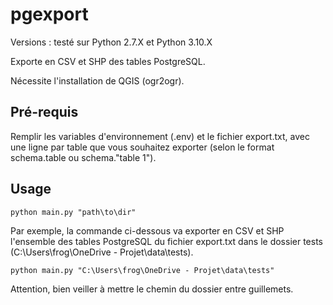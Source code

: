 # pgexport

Versions : testé sur Python 2.7.X et Python 3.10.X

Exporte en CSV et SHP des tables PostgreSQL.

Nécessite l'installation de QGIS (ogr2ogr).

## Pré-requis

Remplir les variables d'environnement (.env) et le fichier export.txt, avec une ligne par table que vous souhaitez exporter (selon le format schema.table ou schema."table 1").

## Usage

```
python main.py "path\to\dir"
```

Par exemple, la commande ci-dessous va exporter en CSV et SHP l'ensemble des tables PostgreSQL du fichier export.txt dans le dossier tests (C:\Users\frog\OneDrive - Projet\data\tests).

```
python main.py "C:\Users\frog\OneDrive - Projet\data\tests"
```

Attention, bien veiller à mettre le chemin du dossier entre guillemets.